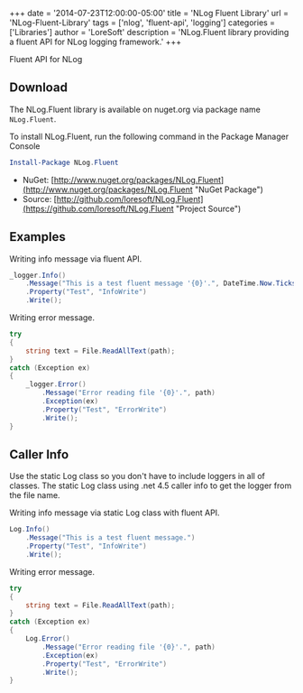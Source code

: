 +++
date = '2014-07-23T12:00:00-05:00'
title = 'NLog Fluent Library'
url = 'NLog-Fluent-Library'
tags = ['nlog', 'fluent-api', 'logging']
categories = ['Libraries']
author = 'LoreSoft'
description = 'NLog.Fluent library providing a fluent API for NLog logging framework.'
+++


Fluent API for NLog

## Download

The NLog.Fluent library is available on nuget.org via package name `NLog.Fluent`.

To install NLog.Fluent, run the following command in the Package Manager Console

```powershell
Install-Package NLog.Fluent
```

* NuGet: [http://www.nuget.org/packages/NLog.Fluent](http://www.nuget.org/packages/NLog.Fluent "NuGet Package")
* Source: [http://github.com/loresoft/NLog.Fluent](https://github.com/loresoft/NLog.Fluent "Project Source")

## Examples

Writing info message via fluent API.

```csharp
_logger.Info()
    .Message("This is a test fluent message '{0}'.", DateTime.Now.Ticks)
    .Property("Test", "InfoWrite")
    .Write();
```

Writing error message.

```csharp
try
{
    string text = File.ReadAllText(path);
}
catch (Exception ex)
{
    _logger.Error()
        .Message("Error reading file '{0}'.", path)
        .Exception(ex)
        .Property("Test", "ErrorWrite")
        .Write();
}
```

## Caller Info

Use the static Log class so you don't have to include loggers in all of classes.  The static Log class using .net 4.5 caller info to get the logger from the file name. 

Writing info message via static Log class with fluent API.

```csharp
Log.Info()
    .Message("This is a test fluent message.")
    .Property("Test", "InfoWrite")
    .Write();
```

Writing error message.

```csharp
try
{
    string text = File.ReadAllText(path);
}
catch (Exception ex)
{
    Log.Error()
        .Message("Error reading file '{0}'.", path)
        .Exception(ex)
        .Property("Test", "ErrorWrite")
        .Write();
}
```
